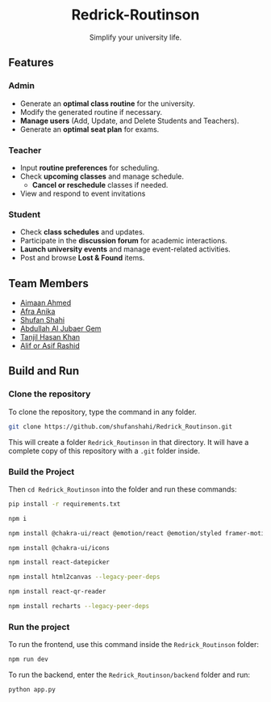 # <h1 align="center">Redrick-Routinson</h1>

<p align="center">
Simplify your university life.
</p>

## Features

### **Admin**
- Generate an **optimal class routine** for the university.
- Modify the generated routine if necessary.
- **Manage users** (Add, Update, and Delete Students and Teachers).
- Generate an **optimal seat plan** for exams.

### **Teacher**
- Input **routine preferences** for scheduling.
- Check **upcoming classes** and manage schedule.
  - **Cancel or reschedule** classes if needed.
- View and respond to event invitations 

### **Student**
- Check **class schedules** and updates.
- Participate in the **discussion forum** for academic interactions.
- **Launch university events** and manage event-related activities.
- Post and browse **Lost & Found** items.

## Team Members

- [Aimaan Ahmed]()
- [Afra Anika](https://github.com/afraanika21)
- [Shufan Shahi](https://github.com/shufanshahi)
- [Abdullah Al Jubaer Gem](https://github.com/jubaer36)
- [Tanjil Hasan Khan](https://github.com/zzhasanzz)
- [Alif or Asif Rashid ](https://github.com/alifrashid00)

## Build and Run

### Clone the repository
To clone the repository, type the command in any folder.
```sh
git clone https://github.com/shufanshahi/Redrick_Routinson.git
```
This will create a folder `Redrick_Routinson` in that directory. 
It will have a complete copy of this repository with a `.git` folder inside.

### Build the Project
Then `cd Redrick_Routinson` into the folder and run these commands:
```sh
pip install -r requirements.txt
```
```sh
npm i
```
```sh
npm install @chakra-ui/react @emotion/react @emotion/styled framer-motion
```
```sh
npm install @chakra-ui/icons
```
```sh
npm install react-datepicker
```
```sh
npm install html2canvas --legacy-peer-deps
```
```sh
npm install react-qr-reader
```
```sh
npm install recharts --legacy-peer-deps
```

### Run the project
To run the frontend, use this command inside the `Redrick_Routinson` folder:
```sh
npm run dev
```
To run the backend, enter the `Redrick_Routinson/backend` folder and run:
```sh
python app.py
